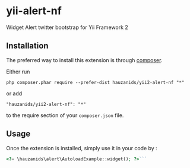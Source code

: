 yii-alert-nf
============
Widget Alert twitter bootstrap for Yii Framework 2

Installation
------------

The preferred way to install this extension is through [composer](http://getcomposer.org/download/).

Either run

```
php composer.phar require --prefer-dist hauzanids/yii2-alert-nf "*"
```

or add

```
"hauzanids/yii2-alert-nf": "*"
```

to the require section of your `composer.json` file.


Usage
-----

Once the extension is installed, simply use it in your code by  :

```php
<?= \hauzanids\alert\AutoloadExample::widget(); ?>```